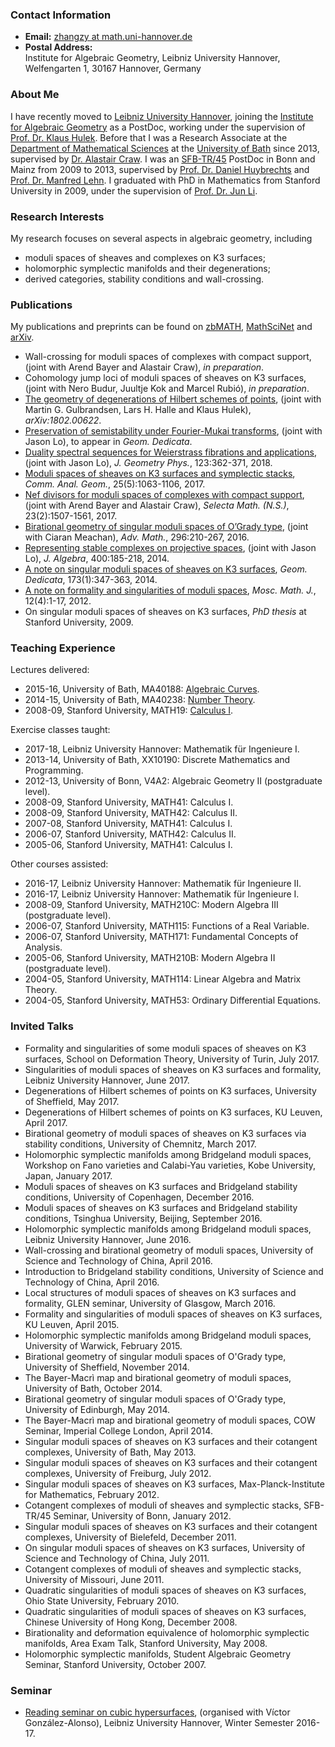 ### Contact Information
* **Email:** [zhangzy at math.uni-hannover.de](mailto:zhangzy@math.uni-hannover.de)
* **Postal Address:**  
Institute for Algebraic Geometry, Leibniz University Hannover,  
Welfengarten 1, 30167 Hannover, Germany


### About Me
I have recently moved to [Leibniz University Hannover](http://www.uni-hannover.de), joining the [Institute for Algebraic Geometry](http://www.iag.uni-hannover.de) as a PostDoc, working under the supervision of [Prof. Dr. Klaus Hulek](http://www.iag.uni-hannover.de/hulek.html). Before that I was a Research Associate at the [Department of Mathematical Sciences](http://www.bath.ac.uk/math-sci) at the [University of Bath](http://www.bath.ac.uk) since 2013, supervised by [Dr. Alastair Craw](http://people.bath.ac.uk/ac886/). I was an [SFB-TR/45](http://www.sfb45.de) PostDoc in Bonn and Mainz from 2009 to 2013, supervised by [Prof. Dr. Daniel Huybrechts](http://www.math.uni-bonn.de/~huybrech/) and [Prof. Dr. Manfred Lehn](http://www.agtz.mathematik.uni-mainz.de/topologie-und-geometrie/prof-dr-manfred-lehn/). I graduated with PhD in Mathematics from Stanford University in 2009, under the supervision of [Prof. Dr. Jun Li](http://math.stanford.edu/~jli/).

### Research Interests
My research focuses on several aspects in algebraic geometry, including
* moduli spaces of sheaves and complexes on K3 surfaces;
* holomorphic symplectic manifolds and their degenerations;
* derived categories, stability conditions and wall-crossing.

### Publications
My publications and preprints can be found on [zbMATH](https://zbmath.org/?q=ai:zhang.ziyu), [MathSciNet](http://www.ams.org/mathscinet/search/publications.html?pg4=AUCN&s4=Zhang%2C+Ziyu) and [arXiv](https://arxiv.org/find/grp_math/1/au:+Zhang_Ziyu/0/1/0/all/0/1).
* Wall-crossing for moduli spaces of complexes with compact support, (joint with Arend Bayer and Alastair Craw), 
*in preparation*.
* Cohomology jump loci of moduli spaces of sheaves on K3 surfaces, (joint with Nero Budur, Juultje Kok and Marcel Rubió), 
*in preparation*.
* [The geometry of degenerations of Hilbert schemes of points](./geometry-degenerations-hilbert.pdf), (joint with Martin G. Gulbrandsen, Lars H. Halle and Klaus Hulek), 
*arXiv:1802.00622*.
* [Preservation of semistability under Fourier-Mukai transforms](./preservation-semistability.pdf), (joint with Jason Lo), 
to appear in *Geom. Dedicata*.
* [Duality spectral sequences for Weierstrass fibrations and applications](./duality-spectral-sequences.pdf), (joint with Jason Lo),
*J. Geometry Phys.*, 123:362-371, 2018.
* [Moduli spaces of sheaves on K3 surfaces and symplectic stacks](./cotangent-complex.pdf), 
*Comm. Anal. Geom.*, 25(5):1063-1106, 2017.
* [Nef divisors for moduli spaces of complexes with compact support](./nef-divisor-moduli.pdf), (joint with Arend Bayer and Alastair Craw), 
*Selecta Math. (N.S.)*, 23(2):1507-1561, 2017.
* [Birational geometry of singular moduli spaces of O’Grady type](./birational-singular.pdf), (joint with Ciaran Meachan), 
*Adv. Math.*, 296:210-267, 2016.
* [Representing stable complexes on projective spaces](./stable-complexes-projective.pdf), (joint with Jason Lo), 
*J. Algebra*, 400:185-218, 2014.
* [A note on singular moduli spaces of sheaves on K3 surfaces](./singular-moduli-space.pdf), 
*Geom. Dedicata*, 173(1):347-363, 2014.
* [A note on formality and singularities of moduli spaces](./formality-singularity.pdf), 
*Mosc. Math. J.*, 12(4):1-17, 2012.
* On singular moduli spaces of sheaves on K3 surfaces, 
*PhD thesis* at Stanford University, 2009.

### Teaching Experience
Lectures delivered:
* 2015-16, University of Bath, MA40188: [Algebraic Curves](https://ziyuzhang.github.io/ma40188/).
* 2014-15, University of Bath, MA40238: [Number Theory](https://ziyuzhang.github.io/ma40238/).
* 2008-09, Stanford University, MATH19: [Calculus I](http://math.stanford.edu/~zhangzy/math19/).

Exercise classes taught:
* 2017-18, Leibniz University Hannover: Mathematik für Ingenieure I.
* 2013-14, University of Bath, XX10190: Discrete Mathematics and Programming.
* 2012-13, University of Bonn, V4A2: Algebraic Geometry II (postgraduate level).
* 2008-09, Stanford University, MATH41: Calculus I.
* 2008-09, Stanford University, MATH42: Calculus II.
* 2007-08, Stanford University, MATH41: Calculus I.
* 2006-07, Stanford University, MATH42: Calculus II.
* 2005-06, Stanford University, MATH41: Calculus I.

Other courses assisted:
* 2016-17, Leibniz University Hannover: Mathematik für Ingenieure II.
* 2016-17, Leibniz University Hannover: Mathematik für Ingenieure I.
* 2008-09, Stanford University, MATH210C: Modern Algebra III (postgraduate level).
* 2006-07, Stanford University, MATH115: Functions of a Real Variable.
* 2006-07, Stanford University, MATH171: Fundamental Concepts of Analysis.
* 2005-06, Stanford University, MATH210B: Modern Algebra II (postgraduate level).
* 2004-05, Stanford University, MATH114: Linear Algebra and Matrix Theory.
* 2004-05, Stanford University, MATH53: Ordinary Differential Equations.

### Invited Talks
* Formality and singularities of some moduli spaces of sheaves on K3 surfaces, 
School on Deformation Theory, University of Turin, July 2017.
* Singularities of moduli spaces of sheaves on K3 surfaces and formality, 
Leibniz University Hannover, June 2017.
* Degenerations of Hilbert schemes of points on K3 surfaces, 
University of Sheffield, May 2017.
* Degenerations of Hilbert schemes of points on K3 surfaces, 
KU Leuven, April 2017.
* Birational geometry of moduli spaces of sheaves on K3 surfaces via stability conditions, 
University of Chemnitz, March 2017.
* Holomorphic symplectic manifolds among Bridgeland moduli spaces, 
Workshop on Fano varieties and Calabi-Yau varieties, Kobe University, Japan, January 2017.
* Moduli spaces of sheaves on K3 surfaces and Bridgeland stability conditions, 
University of Copenhagen, December 2016.
* Moduli spaces of sheaves on K3 surfaces and Bridgeland stability conditions, 
Tsinghua University, Beijing, September 2016.
* Holomorphic symplectic manifolds among Bridgeland moduli spaces, 
Leibniz University Hannover, June 2016.
* Wall-crossing and birational geometry of moduli spaces, 
University of Science and Technology of China, April 2016.
* Introduction to Bridgeland stability conditions, 
University of Science and Technology of China, April 2016.
* Local structures of moduli spaces of sheaves on K3 surfaces and formality, 
GLEN seminar, University of Glasgow, March 2016.
* Formality and singularities of moduli spaces of sheaves on K3 surfaces, 
KU Leuven, April 2015.
* Holomorphic symplectic manifolds among Bridgeland moduli spaces, 
University of Warwick, February 2015.
* Birational geometry of singular moduli spaces of O'Grady type, 
University of Sheffield, November 2014.
* The Bayer-Macrì map and birational geometry of moduli spaces, 
University of Bath, October 2014.
* Birational geometry of singular moduli spaces of O'Grady type, 
University of Edinburgh, May 2014.
* The Bayer-Macrì map and birational geometry of moduli spaces, 
COW Seminar, Imperial College London, April 2014.
* Singular moduli spaces of sheaves on K3 surfaces and their cotangent complexes, 
University of Bath, May 2013.
* Singular moduli spaces of sheaves on K3 surfaces and their cotangent complexes, 
University of Freiburg, July 2012.
* Singular moduli spaces of sheaves on K3 surfaces, 
Max-Planck-Institute for Mathematics, February 2012.
* Cotangent complexes of moduli of sheaves and symplectic stacks, 
SFB-TR/45 Seminar, University of Bonn, January 2012.
* Singular moduli spaces of sheaves on K3 surfaces and their cotangent complexes, 
University of Bielefeld, December 2011.
* On singular moduli spaces of sheaves on K3 surfaces, 
University of Science and Technology of China, July 2011.
* Cotangent complexes of moduli of sheaves and symplectic stacks, 
University of Missouri, June 2011.
* Quadratic singularities of moduli spaces of sheaves on K3 surfaces, 
Ohio State University, February 2010.
* Quadratic singularities of moduli spaces of sheaves on K3 surfaces, 
Chinese University of Hong Kong, December 2008.
* Birationality and deformation equivalence of holomorphic symplectic manifolds, 
Area Exam Talk, Stanford University, May 2008.
* Holomorphic symplectic manifolds, 
Student Algebraic Geometry Seminar, Stanford University, October 2007.

### Seminar
* [Reading seminar on cubic hypersurfaces](./seminar-cubic-hypersurfaces.pdf), (organised with Víctor González-Alonso),
Leibniz University Hannover, Winter Semester 2016-17.
